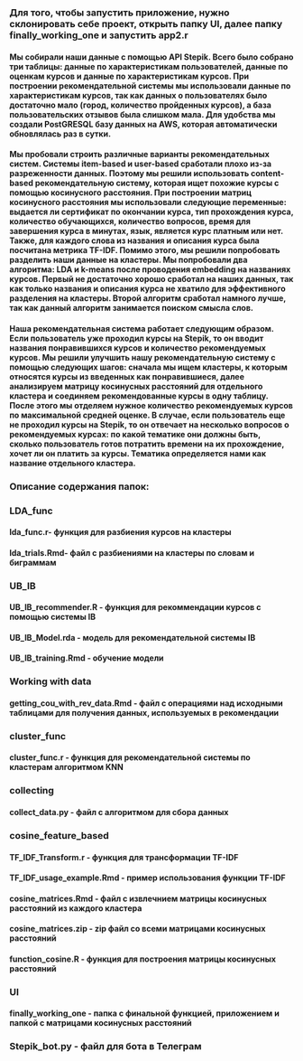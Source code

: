 ### Для того, чтобы запустить приложение, нужно склонировать себе проект, открыть папку UI, далее папку finally_working_one и запустить app2.r 

#### Мы собирали наши данные с помощью API Stepik. Всего было собрано три таблицы: данные по характеристикам пользователей, данные по оценкам курсов и данные по характеристикам курсов. При построении рекомендательной системы мы использовали данные по характеристикам курсов, так как данных о пользователях было достаточно мало (город, количество пройденных курсов), а база пользовательских отзывов была слишком мала. Для удобства мы создали PostGRESQL базу данных на AWS, которая автоматически обновлялась раз в сутки.

#### Мы пробовали строить различные варианты рекомендательных систем. Системы item-based и user-based сработали плохо из-за разреженности данных. Поэтому мы решили использовать content-based рекомендательную систему, которая ищет похожие курсы с помощью косинусного расстояния. При построении матриц косинусного расстояния мы использовали следующие переменные: выдается ли сертификат по окончании курса, тип прохождения курса, количество обучающихся, количество вопросов, время для завершения курса в минутах, язык, является курс платным или нет. Также, для каждого слова из названия и описания курса была посчитана метрика TF-IDF. Помимо этого, мы решили попробовать разделить наши данные на кластеры. Мы попробовали два алгоритма: LDA и k-means после проводения embedding на названиях курсов. Первый не достаточно хорошо сработал на наших данных, так как только названия и описания курса не хватило для эффективного разделения на кластеры. Второй алгоритм сработал намного лучше, так как данный алгоритм занимается поиском смысла слов. 

#### Наша рекомендательная система работает следующим образом. Если пользователь уже проходил курсы на Stepik, то он вводит названия понравившихся курсов и количество рекомендуемых курсов. Мы решили улучшить нашу рекомендательную систему с помощью следующих шагов: сначала мы ищем кластеры, к которым относятся курсы из введенных как понравившиеся, далее анализируем матрицу косинусных расстояний для отдельного кластера и соединяем рекомендованные курсы в одну таблицу. После этого мы отделяем нужное количество рекомендуемых курсов по максимальной средней оценке. В случае, если пользователь еще не проходил курсы на Stepik, то он отвечает на несколько вопросов о рекомендуемых курсах: по какой тематике они должны быть, сколько пользователь готов потратить времени на их прохождение, хочет ли он платить за курсы. Тематика определяется нами как название отдельного кластера. 

### Описание содержания папок:

### LDA_func 
#### lda_func.r- функция для разбиения курсов на кластеры 
#### lda_trials.Rmd- файл с разбиениями на кластеры по словам и биграммам
### UB_IB
#### UB_IB_recommender.R - функция для рекоммендации курсов с помощью системы IB
#### UB_IB_Model.rda - модель для рекомендательной системы IB
#### UB_IB_training.Rmd - обучение модели
### Working with data
#### getting_cou_with_rev_data.Rmd - файл с операциями над исходными таблицами для получения данных, используемых в рекомендации
### cluster_func
#### cluster_func.r - функция для рекомендательной системы по кластерам алгоритмом KNN
### collecting
#### collect_data.py - файл с алгоритмом для сбора данных
### cosine_feature_based
#### TF_IDF_Transform.r - функция для трансформации TF-IDF
#### TF_IDF_usage_example.Rmd - пример использования функции TF-IDF
#### cosine_matrices.Rmd - файл с извлечнием матрицы косинусных расстояний из каждого кластера
#### cosine_matrices.zip - zip файл со всеми матрицами косинусных расстояний
#### function_cosine.R - функция для построения матрицы косинусных расстояний
### UI
#### finally_working_one - папка с финальной функцией, приложением и папкой с матрицами косинусных расстояний
### Stepik_bot.py - файл для бота в Телеграм

